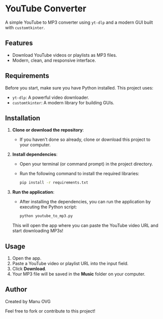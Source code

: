# YouTube Converter

A simple YouTube to MP3 converter using `yt-dlp` and a modern GUI built with `customtkinter`.

## Features
- Download YouTube videos or playlists as MP3 files.
- Modern, clean, and responsive interface.

## Requirements
Before you start, make sure you have Python installed. This project uses:
- `yt-dlp`: A powerful video downloader.
- `customtkinter`: A modern library for building GUIs.

## Installation

1. **Clone or download the repository**:
   - If you haven't done so already, clone or download this project to your computer.

2. **Install dependencies**:
   - Open your terminal (or command prompt) in the project directory.
   - Run the following command to install the required libraries:
   
     ```bash
     pip install -r requirements.txt
     ```

3. **Run the application**:
   - After installing the dependencies, you can run the application by executing the Python script:
   
     ```bash
     python youtube_to_mp3.py
     ```

   This will open the app where you can paste the YouTube video URL and start downloading MP3s!

## Usage

1. Open the app.
2. Paste a YouTube video or playlist URL into the input field.
3. Click **Download**.
4. Your MP3 file will be saved in the **Music** folder on your computer.

## Author
Created by Manu OVG

Feel free to fork or contribute to this project!

